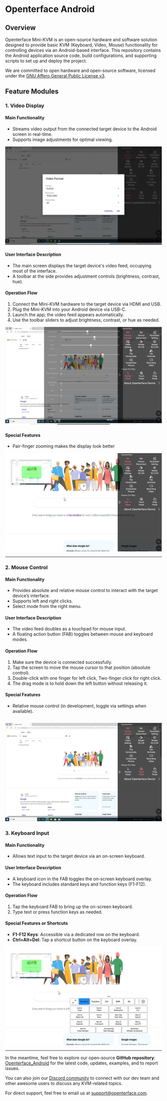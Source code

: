 # Openterface Android

## Overview

Openterface Mini-KVM is an open-source hardware and software solution designed to provide basic KVM (Keyboard, Video, Mouse) functionality for controlling devices via an Android-based interface. This repository contains the Android application source code, build configurations, and supporting scripts to set up and deploy the project.

We are committed to open hardware and open-source software, licensed under the [GNU Affero General Public License v3](LICENSE).
## Feature Modules

### 1. Video Display
#### Main Functionality
- Streams video output from the connected target device to the Android screen in real-time.
- Supports image adjustments for optimal viewing.

![image](docs/images/android/videoConnect.jpg)

#### User Interface Description
- The main screen displays the target device's video feed, occupying most of the interface.
- A toolbar at the side provides adjustment controls (brightness, contrast, hue).

#### Operation Flow
1. Connect the Mini-KVM hardware to the target device via HDMI and USB.
2. Plug the Mini-KVM into your Android device via USB-C.
3. Launch the app; the video feed appears automatically.
4. Use the toolbar sliders to adjust brightness, contrast, or hue as needed.

![image](docs/images/android/colorSetting.jpg)

#### Special Features
- Pair-finger zooming makes the display look better

![image](docs/images/android/enlargeAndSideBar.jpg)

---

### 2. Mouse Control
#### Main Functionality
- Provides absolute and relative mouse control to interact with the target device’s interface.
- Supports left and right clicks.
- Select mode from the right menu.

#### User Interface Description
- The video feed doubles as a touchpad for mouse input.
- A floating action button (FAB) toggles between mouse and keyboard modes.

#### Operation Flow
1. Make sure the device is connected successfully.
2. Tap the screen to move the mouse cursor to that position (absolute control).
3. Double-click with one finger for left click, Two-finger click for right click.
4. The drag mode is to hold down the left button without releasing it.

#### Special Features
- Relative mouse control (in development, toggle via settings when available).

![image](docs/images/android/mouseThouchMode.jpg)
---

### 3. Keyboard Input
#### Main Functionality
- Allows text input to the target device via an on-screen keyboard.

#### User Interface Description
- A keyboard icon in the FAB toggles the on-screen keyboard overlay.
- The keyboard includes standard keys and function keys (F1-F12).

#### Operation Flow
1. Tap the keyboard FAB to bring up the on-screen keyboard.
2. Type text or press function keys as needed.

#### Special Features or Shortcuts
- **F1-F12 Keys**: Accessible via a dedicated row on the keyboard.
- **Ctrl+Alt+Del**: Tap a shortcut button on the keyboard overlay.

![image](docs/images/android/enlargeAndKeyBoard.jpg)

---

In the meantime, feel free to explore our open-source **GitHub repository**: [Openterface_Android](https://github.com/TechxArtisanStudio/Openterface_Android) for the latest code, updates, examples, and to report issues.

You can also join our [Discord community](/discord) to connect with our dev team and other awesome users to discuss any KVM-related topics.

For direct support, feel free to email us at [support@openterface.com](mailto:support@openterface.com).
